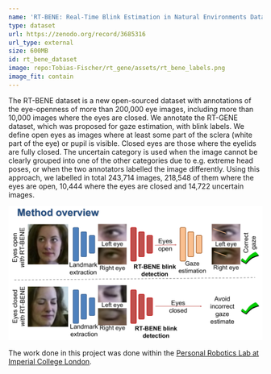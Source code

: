 ```yaml
---
name: 'RT-BENE: Real-Time Blink Estimation in Natural Environments Dataset'
type: dataset
url: https://zenodo.org/record/3685316
url_type: external
size: 600MB
id: rt_bene_dataset
image: repo:Tobias-Fischer/rt_gene/assets/rt_bene_labels.png
image_fit: contain
---
```


The RT-BENE dataset is a new open-sourced dataset with annotations of the eye-openness of more than 200,000 eye images, including more than 10,000 images where the eyes are closed. We annotate the RT-GENE dataset, which was proposed for gaze estimation, with blink labels. We define open eyes as images where at least some part of the sclera (white part of the eye) or pupil is visible. Closed eyes are those where the eyelids are fully closed. The uncertain category is used when the image cannot be clearly grouped into one of the other categories due to e.g. extreme head poses, or when the two annotators labelled the image differently. Using this approach, we labelled in total 243,714 images, 218,548 of them where the eyes are open, 10,444 where the eyes are closed and 14,722 uncertain images.

![RT-BENE dataset](https://github.com/Tobias-Fischer/rt_gene/blob/master/assets/rt_bene_overview.png)

The work done in this project was done within the [Personal Robotics Lab at Imperial College London](https://www.imperial.ac.uk/personal-robotics).
